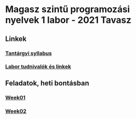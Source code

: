 # Magasz szintű programozási nyelvek 1 labor - 2021 Tavasz

## Linkek

### [Tantárgyi syllabus](https://drive.google.com/file/d/1wCWpCh1z_qUD-HEAjP6Txp9q4q6OHHVp/view?usp=sharing)

### [Labor tudnivalók és linkek](https://drive.google.com/file/d/1vX3TH1UGy8zgxkwGq65H0BVG2oC-UhAU/view?usp=sharing)

## Feladatok, heti bontásban

### [Week01](./week01/desc.md)

### [Week02](./week02/desc.md)
